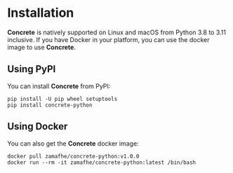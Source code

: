 # Installation

**Concrete** is natively supported on Linux and macOS from Python 3.8 to 3.11 inclusive. If you have Docker in your platform, you can use the docker image to use **Concrete**.

## Using PyPI

You can install **Concrete** from PyPI:

```shell
pip install -U pip wheel setuptools
pip install concrete-python
```

## Using Docker

You can also get the **Concrete** docker image:

```shell
docker pull zamafhe/concrete-python:v1.0.0
docker run --rm -it zamafhe/concrete-python:latest /bin/bash
```

